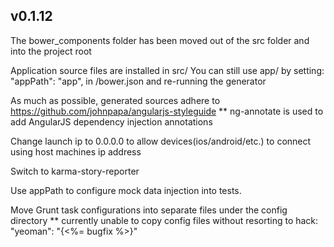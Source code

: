 v0.1.12
-------
The bower_components folder has been moved out of the src folder and into the project root

Application source files are installed in src/
You can still use app/ by setting:
  "appPath": "app",
in <your-app>/bower.json and re-running the generator

As much as possible, generated sources adhere to https://github.com/johnpapa/angularjs-styleguide
** ng-annotate is used to add AngularJS dependency injection annotations

Change launch ip to 0.0.0.0 to allow devices(ios/android/etc.) to connect using host machines ip address

Switch to karma-story-reporter

Use appPath to configure mock data injection into tests.

Move Grunt task configurations into separate files under the config directory
** currently unable to copy config files without resorting to hack: "yeoman": "{<%= bugfix %>}"
